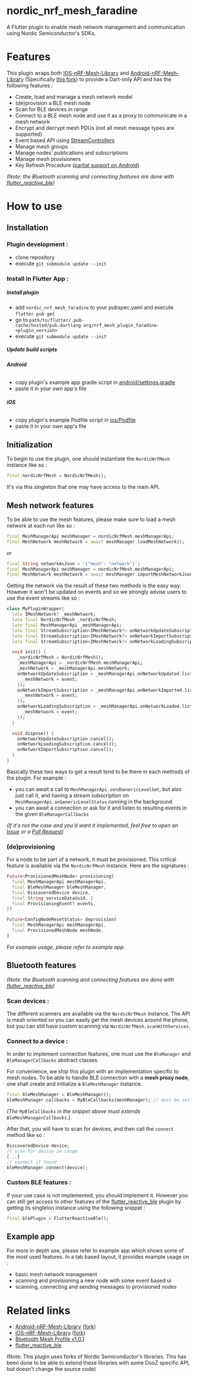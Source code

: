 # nordic_nrf_mesh_faradine

A Flutter plugin to enable mesh network management and communication using Nordic Semiconductor's SDKs.
# Features
This plugin wraps both [IOS-nRF-Mesh-Library] and [Android-nRF-Mesh-Library] (Specifically [this fork](https://github.com/JosephFaradine/Android-nRF-Mesh-Library)) to provide a Dart-only API and has the following features :
- Create, load and manage a mesh network model
- (de)provision a BLE mesh node
- Scan for BLE devices in range
- Connect to a BLE mesh node and use it as a proxy to communicate in a mesh network
- Encrypt and decrypt mesh PDUs (not all mesh message types are supported)
- Event based API using [StreamControllers]
- Manage mesh groups
- Manage nodes' publications and subscriptions
- Manage mesh provisioners
- Key Refresh Procedure ([partial support on Android](https://github.com/OZEO-DOOZ/nrf_mesh_plugin/pull/199))

_(Note: the Bluetooth scanning and connecting features are done with [flutter_reactive_ble])_
# How to use
## Installation
### Plugin development :

 - clone repository
 - execute `git submodule update --init`

### Install in Flutter App :

##### Install plugin
- add `nordic_nrf_mesh_faradine` to your pubspec.yaml and execute `flutter pub get`
- go to `path/to/flutter/.pub-cache/hosted/pub.dartlang.org/nrf_mesh_plugin_faradine-<plugin_version>`
- execute `git submodule update --init`

##### Update build scripts
###### **Android**
- copy plugin's example app gradle script in [android/settings.gradle](https://github.com/JosephFaradine/nrf_mesh_plugin/blob/master/example/android/settings.gradle)
- paste it in your own app's file

###### **iOS**
- copy plugin's example Podfile script in [ios/Podfile](https://github.com/OZEO-DOOZ/nrf_mesh_plugin/blob/master/example/ios/Podfile#L33)
- paste it in your own app's file
## Initialization
To begin to use the plugin, one should instantiate the `NordicNrfMesh` instance like so :
```dart
final nordicNrfMesh = NordicNrfMesh();
```
It's via this singleton that one may have access to the main API.
## Mesh network features
To be able to use the mesh features, please make sure to load a mesh network at each run like so :
```dart
final MeshManagerApi meshManager = nordicNrfMesh.meshManagerApi;
final MeshNetwork meshNetwork = await meshManager.loadMeshNetwork();
```
_or_
```dart
final String networkAsJson = '{"mesh": "network"}';
final MeshManagerApi meshManager = nordicNrfMesh.meshManagerApi;
final MeshNetwork meshNetwork = await meshManager.importMeshNetworkJson(networkAsJson);
```
Getting the network via the result of these two methods is the easy way. However it won't be updated on events and so we strongly advise users to use the event streams like so :
```dart
class MyPluginWrapper{
  late IMeshNetwork? _meshNetwork;
  late final NordicNrfMesh _nordicNrfMesh;
  late final MeshManagerApi _meshManagerApi;
  late final StreamSubscription<IMeshNetwork?> onNetworkUpdateSubscription;
  late final StreamSubscription<IMeshNetwork?> onNetworkImportSubscription;
  late final StreamSubscription<IMeshNetwork?> onNetworkLoadingSubscription;

  void init() {
    _nordicNrfMesh = NordicNrfMesh();
    _meshManagerApi = _nordicNrfMesh.meshManagerApi;
    _meshNetwork = _meshManagerApi.meshNetwork;
    onNetworkUpdateSubscription = _meshManagerApi.onNetworkUpdated.listen((event) {
      _meshNetwork = event;
    });
    onNetworkImportSubscription = _meshManagerApi.onNetworkImported.listen((event) {
      _meshNetwork = event;
    });
    onNetworkLoadingSubscription = _meshManagerApi.onNetworkLoaded.listen((event) {
      _meshNetwork = event;
    });
  }

  void dispose() {
    onNetworkUpdateSubscription.cancel();
    onNetworkLoadingSubscription.cancel();
    onNetworkImportSubscription.cancel();
  }
}
```
Basically these two ways to get a result tend to be there in each methods of the plugin. For example :
- you can await a call to `MeshManagerApi.sendGenericLevelSet`, but also just call it, and having a stream subscription on `MeshManagerApi.onGenericLevelStatus` running in the background.
- you can await a connection or ask for it and listen to resulting events in the given `BleManagerCallbacks`

_(If it's not the case and you'd want it implemented, feel free to open an [Issue] or a [Pull Request])_
### (de)provisioning
For a node to be part of a network, it must be provisioned. This critical feature is available via the `NordicNrfMesh` instance.
Here are the signatures :
```dart
Future<ProvisionedMeshNode> provisioning(
  final MeshManagerApi meshManagerApi,
  final BleMeshManager bleMeshManager,
  final DiscoveredDevice device,
  final String serviceDataUuid, {
  final ProvisioningEvent? events,
})
```
```dart
Future<ConfigNodeResetStatus> deprovision(
  final MeshManagerApi meshManagerApi,
  final ProvisionedMeshNode meshNode,
)
```
_For example usage, please refer to example app._
## Bluetooth features
_(Note: the Bluetooth scanning and connecting features are done with [flutter_reactive_ble])_
### Scan devices :
The different scanners are available via the `NordicNrfMesh` instance. The API is mesh oriented so you can easily get the mesh devices around the phone, but you can still have custom scanning via `NordicNrfMesh.scanWithServices`.
### Connect to a device :
In order to implement connection features, one must use the `BleManager` and `BleManagerCallbacks` abstract classes.

For convenience, we ship this plugin with an implementation specific to mesh nodes. To be able to handle BLE connection with a **mesh proxy node**, one shall create and initialize a `BleMeshManager` instance.
```dart
final bleMeshManager = BleMeshManager();
bleMeshManager.callbacks = MyBleCallbacks(meshManager); // must be set
```
_(The `MyBleCallbacks` in the snippet above must extends `BleMeshManagerCallbacks`.)_

After that, you will have to scan for devices, and then call the `connect` method like so :
```dart
DiscoveredDevice device;
// scan for device in range
[...]
// connect if found
bleMeshManager.connect(device);
```
### Custom BLE features :
If your use case is not implemented, you should implement it. However you can still get access to other features of the [flutter_reactive_ble] plugin by getting its singleton instance using the following snippet :
```dart
final blePlugin = FlutterReactiveBle();
```
## Example app
For more in depth use, please refer to example app which shows some of the most used features.
In a tab based layout, it provides example usage on :
 - basic mesh network management
 - scanning and provisioning a new node with some event based ui
 - scanning, connecting and sending messages to provisioned nodes
 # Related links
- [Android-nRF-Mesh-Library] ([fork](https://github.com/JosephFaradine/Android-nRF-Mesh-Library))
- [iOS-nRF-Mesh-Library] ([fork](https://github.com/OZEO-DOOZ/IOS-nRF-Mesh-Library))
- [Bluetooth Mesh Profile v1.0.1]
- [flutter_reactive_ble]

(Note: This plugin uses forks of Nordic Semiconductor's libraries. This has been done to be able to extend these libraries with some DooZ specific API, but doesn't change the source code)

[Issue]: https://github.com/OZEO-DOOZ/nrf_mesh_plugin/issues
[Pull Request]: https://github.com/OZEO-DOOZ/nrf_mesh_plugin/pulls
[StreamControllers]: https://api.dart.dev/stable/dart-async/StreamController-class.html
[Android-nRF-Mesh-Library]: https://github.com/NordicSemiconductor/Android-nRF-Mesh-Library
[iOS-nRF-Mesh-Library]: https://github.com/NordicSemiconductor/IOS-nRF-Mesh-Library
[flutter_reactive_ble]: https://pub.dev/packages/flutter_reactive_ble
[Bluetooth Mesh Profile v1.0.1]: https://www.bluetooth.com/specifications/specs/mesh-profile-1-0-1/